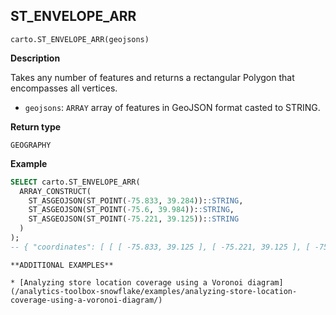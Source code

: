 ## ST_ENVELOPE_ARR

```sql:signature
carto.ST_ENVELOPE_ARR(geojsons)
```

**Description**

Takes any number of features and returns a rectangular Polygon that encompasses all vertices.

* `geojsons`: `ARRAY` array of features in GeoJSON format casted to STRING.

**Return type**

`GEOGRAPHY`

**Example**

```sql
SELECT carto.ST_ENVELOPE_ARR(
  ARRAY_CONSTRUCT(
    ST_ASGEOJSON(ST_POINT(-75.833, 39.284))::STRING,
    ST_ASGEOJSON(ST_POINT(-75.6, 39.984))::STRING,
    ST_ASGEOJSON(ST_POINT(-75.221, 39.125))::STRING
  )
);
-- { "coordinates": [ [ [ -75.833, 39.125 ], [ -75.221, 39.125 ], [ -75.221, 39.984 ], ...
```

````hint:info
**ADDITIONAL EXAMPLES**

* [Analyzing store location coverage using a Voronoi diagram](/analytics-toolbox-snowflake/examples/analyzing-store-location-coverage-using-a-voronoi-diagram/)

````
